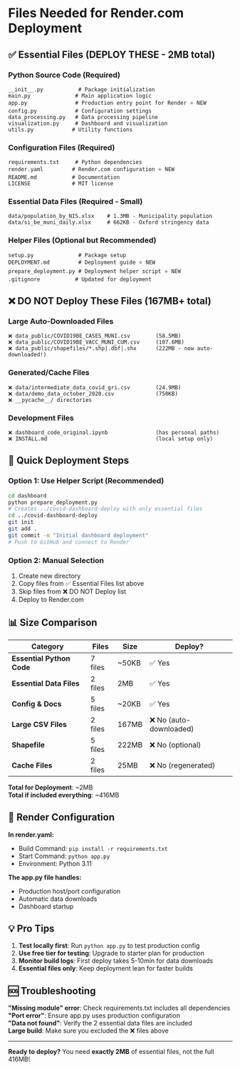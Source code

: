 # Files Needed for Render.com Deployment

## ✅ Essential Files (DEPLOY THESE - 2MB total)

### Python Source Code (Required)
```
__init__.py           # Package initialization  
main.py              # Main application logic
app.py               # Production entry point for Render ⭐ NEW
config.py            # Configuration settings
data_processing.py   # Data processing pipeline  
visualization.py     # Dashboard and visualization
utils.py            # Utility functions
```

### Configuration Files (Required)
```
requirements.txt     # Python dependencies
render.yaml         # Render.com configuration ⭐ NEW
README.md           # Documentation  
LICENSE             # MIT license
```

### Essential Data Files (Required - Small)
```
data/population_by_NIS.xlsx    # 1.3MB - Municipality population
data/si_be_muni_daily.xlsx     # 662KB - Oxford stringency data
```

### Helper Files (Optional but Recommended)
```
setup.py              # Package setup
DEPLOYMENT.md         # Deployment guide ⭐ NEW  
prepare_deployment.py # Deployment helper script ⭐ NEW
.gitignore           # Updated for deployment
```

## ❌ DO NOT Deploy These Files (167MB+ total)

### Large Auto-Downloaded Files
```
❌ data_public/COVID19BE_CASES_MUNI.csv        (58.5MB)
❌ data_public/COVID19BE_VACC_MUNI_CUM.csv     (107.6MB)
❌ data_public/shapefiles/*.shp|.dbf|.shx      (222MB - now auto-downloaded!)
```

### Generated/Cache Files  
```
❌ data/intermediate_data_covid_gri.csv        (24.9MB)
❌ data/demo_data_october_2020.csv             (750KB)
❌ __pycache__/ directories
```

### Development Files
```
❌ dashboard_code_original.ipynb               (has personal paths)
❌ INSTALL.md                                  (local setup only)
```

## 🚀 Quick Deployment Steps

### Option 1: Use Helper Script (Recommended)
```bash
cd dashboard
python prepare_deployment.py
# Creates ../covid-dashboard-deploy with only essential files
cd ../covid-dashboard-deploy  
git init
git add .
git commit -m "Initial dashboard deployment"
# Push to GitHub and connect to Render
```

### Option 2: Manual Selection
1. Create new directory
2. Copy files from ✅ Essential Files list above
3. Skip files from ❌ DO NOT Deploy list
4. Deploy to Render.com

## 📊 Size Comparison

| Category | Files | Size | Deploy? |
|----------|-------|------|---------|
| **Essential Python Code** | 7 files | ~50KB | ✅ Yes |
| **Essential Data Files** | 2 files | 2MB | ✅ Yes |  
| **Config & Docs** | 5 files | ~20KB | ✅ Yes |
| **Large CSV Files** | 2 files | 167MB | ❌ No (auto-downloaded) |
| **Shapefile** | 5 files | 222MB | ❌ No (optional) |
| **Cache Files** | 2 files | 25MB | ❌ No (regenerated) |

**Total for Deployment**: ~2MB  
**Total if included everything**: ~416MB

## 🎯 Render Configuration

**In render.yaml:**
- Build Command: `pip install -r requirements.txt`
- Start Command: `python app.py`
- Environment: Python 3.11

**The app.py file handles:**
- Production host/port configuration  
- Automatic data downloads
- Dashboard startup

## 💡 Pro Tips

1. **Test locally first**: Run `python app.py` to test production config
2. **Use free tier for testing**: Upgrade to starter plan for production
3. **Monitor build logs**: First deploy takes 5-10min for data downloads
4. **Essential files only**: Keep deployment lean for faster builds

## 🆘 Troubleshooting

**"Missing module" error**: Check requirements.txt includes all dependencies  
**"Port error"**: Ensure app.py uses production configuration  
**"Data not found"**: Verify the 2 essential data files are included  
**Large build**: Make sure you excluded the ❌ files above

---

**Ready to deploy?** You need **exactly 2MB** of essential files, not the full 416MB!
